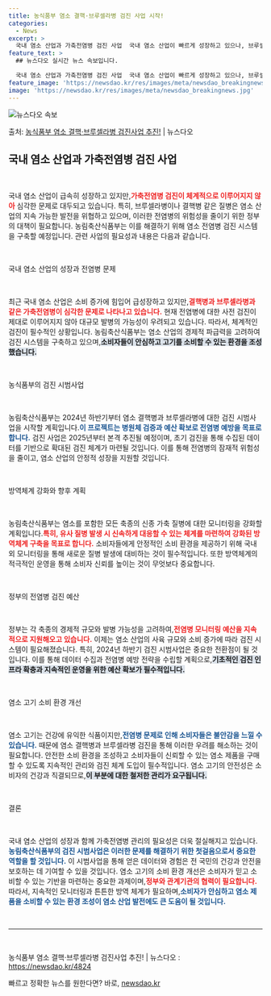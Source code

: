 ```yaml
---
title: 농식품부 염소 결핵·브루셀라병 검진 사업 시작!
categories:
  - News
excerpt: >
  국내 염소 산업과 가축전염병 검진 사업  국내 염소 산업이 빠르게 성장하고 있으나, 브루셀라병 및 결핵병 등…
feature_text: >
  ## 뉴스다오 실시간 뉴스 속보입니다.

  국내 염소 산업과 가축전염병 검진 사업  국내 염소 산업이 빠르게 성장하고 있으나, 브루셀라병 및 결핵병 등…
feature_image: 'https://newsdao.kr/res/images/meta/newsdao_breakingnews.jpg'
image: 'https://newsdao.kr/res/images/meta/newsdao_breakingnews.jpg'
---
```


![뉴스다오 속보](https://newsdao.kr/res/images/meta/newsdao_breakingnews.jpg)

<p>출처: <a href="https://newsdao.kr/4824" rel="dofollow">농식품부 염소 결핵·브루셀라병 검진사업 추진!</a> | 뉴스다오</p>

<h2 data-ke-size="size26">국내 염소 산업과 가축전염병 검진 사업</h2>

<p data-ke-size="size16">&nbsp;</p>

국내 염소 산업이 급속히 성장하고 있지만,<b><span style="color: #ee2323;">가축전염병 검진이 체계적으로 이루어지지 않아</span></b> 심각한 문제로 대두되고 있습니다. 특히, 브루셀라병이나 결핵병 같은 질병은 염소 산업의 지속 가능한 발전을 위협하고 있으며, 이러한 전염병의 위험성을 줄이기 위한 정부의 대책이 필요합니다. 농림축산식품부는 이를 해결하기 위해 염소 전염병 검진 시스템을 구축할 예정입니다. 관련 사업의 필요성과 내용은 다음과 같습니다.

<p data-ke-size="size16">&nbsp;</p>

국내 염소 산업의 성장과 전염병 문제

<p data-ke-size="size16">&nbsp;</p>

최근 국내 염소 산업은 소비 증가에 힘입어 급성장하고 있지만,<b><span style="color: #ee2323;">결핵병과 브루셀라병과 같은 가축전염병이 심각한 문제로 나타나고 있습니다.</span></b> 현재 전염병에 대한 사전 검진이 제대로 이루어지지 않아 대규모 발병의 가능성이 우려되고 있습니다. 따라서, 체계적인 검진이 필수적인 상황입니다. 농림축산식품부는 염소 산업의 경제적 파급력을 고려하여 검진 시스템을 구축하고 있으며,<b><span style="background-color: #21538527;">소비자들이 안심하고 고기를 소비할 수 있는 환경을 조성했습니다.</span></b> 

<p data-ke-size="size16">&nbsp;</p>

농식품부의 검진 시범사업

<p data-ke-size="size16">&nbsp;</p>

농림축산식품부는 2024년 하반기부터 염소 결핵병과 브루셀라병에 대한 검진 시범사업을 시작할 계획입니다.<b><span style="color: #1a5490;">이 프로젝트는 병원체 검증과 예산 확보로 전염병 예방을 목표로 합니다.</span></b> 검진 사업은 2025년부터 본격 추진될 예정이며, 초기 검진을 통해 수집된 데이터를 기반으로 확대된 검진 체계가 마련될 것입니다. 이를 통해 전염병의 잠재적 위험성을 줄이고, 염소 산업의 안정적 성장을 지원할 것입니다.

<p data-ke-size="size16">&nbsp;</p>

방역체계 강화와 향후 계획

<p data-ke-size="size16">&nbsp;</p>

농림축산식품부는 염소를 포함한 모든 축종의 신종 가축 질병에 대한 모니터링을 강화할 계획입니다.<b><span style="color: #ee2323;">특히, 유사 질병 발생 시 신속하게 대응할 수 있는 체계를 마련하여 강화된 방역체계 구축을 목표로 합니다.</span></b> 소비자들에게 안정적인 소비 환경을 제공하기 위해 국내외 모니터링을 통해 새로운 질병 발생에 대비하는 것이 필수적입니다. 또한 방역체계의 적극적인 운영을 통해 소비자 신뢰를 높이는 것이 무엇보다 중요합니다.

<p data-ke-size="size16">&nbsp;</p>

정부의 전염병 검진 예산

<p data-ke-size="size16">&nbsp;</p>

정부는 각 축종의 경제적 규모와 발병 가능성을 고려하여,<b><span style="color: #ee2323;">전염병 모니터링 예산을 지속적으로 지원해오고 있습니다.</span></b> 이제는 염소 산업의 사육 규모와 소비 증가에 따라 검진 시스템이 필요해졌습니다. 특히, 2024년 하반기 검진 시범사업은 중요한 전환점이 될 것입니다. 이를 통해 데이터 수집과 전염병 예방 전략을 수립할 계획으로,<b><span style="background-color: #21538527;">기초적인 검진 인프라 확충과 지속적인 운영을 위한 예산 확보가 필수적입니다.</span></b>

<p data-ke-size="size16">&nbsp;</p>

염소 고기 소비 환경 개선

<p data-ke-size="size16">&nbsp;</p>

염소 고기는 건강에 유익한 식품이지만,<b><span style="color: #1a5490;">전염병 문제로 인해 소비자들은 불안감을 느낄 수 있습니다.</span></b> 때문에 염소 결핵병과 브루셀라병 검진을 통해 이러한 우려를 해소하는 것이 필요합니다. 안전한 소비 환경을 조성하고 소비자들이 신뢰할 수 있는 염소 제품을 구매할 수 있도록 지속적인 관리와 검진 체계 도입이 필수적입니다. 염소 고기의 안전성은 소비자의 건강과 직결되므로,<b><span style="background-color: #21538527;">이 부분에 대한 철저한 관리가 요구됩니다.</span></b>

<p data-ke-size="size16">&nbsp;</p>

결론

<p data-ke-size="size16">&nbsp;</p>

국내 염소 산업의 성장과 함께 가축전염병 관리의 필요성은 더욱 절실해지고 있습니다.<b><span style="color: #1a5490;">농림축산식품부의 검진 시범사업은 이러한 문제를 해결하기 위한 첫걸음으로서 중요한 역할을 할 것입니다.</span></b> 이 시범사업을 통해 얻은 데이터와 경험은 전 국민의 건강과 안전을 보호하는 데 기여할 수 있을 것입니다. 염소 고기의 소비 환경 개선은 소비자가 믿고 소비할 수 있는 기반을 마련하는 중요한 과제이며,<b><span style="color: #ee2323;">정부와 관계기관의 협력이 필요합니다.</span></b> 따라서, 지속적인 모니터링과 튼튼한 방역 체계가 필요하며,<b><span style="color: #1a5490;">소비자가 안심하고 염소 제품을 소비할 수 있는 환경 조성이 염소 산업 발전에도 큰 도움이 될 것입니다.</span></b>

<p data-ke-size="size16">&nbsp;</p>

<hr>

<p data-ke-size="size16">&nbsp;</p>

농식품부 염소 결핵·브루셀라병 검진사업 추진! | 뉴스다오  : <a href="https://newsdao.kr/4824">https://newsdao.kr/4824</a> 

빠르고 정확한 뉴스를 원한다면? 바로, <a href="https://newsdao.kr" rel="dofollow">newsdao.kr</a>


